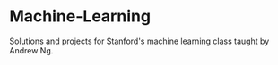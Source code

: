 # Machine-Learning
Solutions and projects for Stanford's machine learning class taught by Andrew Ng.
